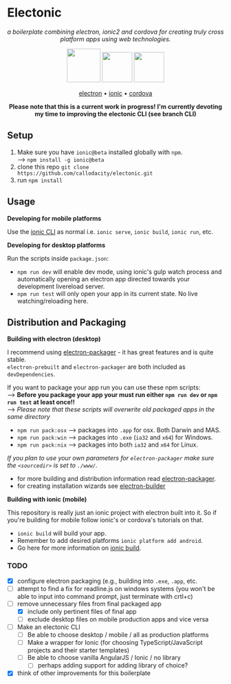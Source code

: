 # Electonic

<p align="center">
  <i>
  a boilerplate combining electron, ionic2 and cordova for creating truly cross platform apps using web technologies.
  </i>
</p>  

<p align="center">
  <img src="https://raw.githubusercontent.com/callodacity/electonic/files/img/electron-final.png" width="78"/>
  <img src="https://raw.githubusercontent.com/callodacity/electonic/files/img/ionic-final.png" width="70"/>
  <img src="https://raw.githubusercontent.com/callodacity/electonic/files/img/cordova-final.png" width="70"/>
</p>

<p align="center">
  <a href="http://electron.atom.io/">electron</a> &#8226;
  <a href="http://ionicframework.com/">ionic</a> &#8226;
  <a href="https://cordova.apache.org/">cordova</a> 
</p>


<p align="center">
  <strong>
    Please note that this is a current work in progress! I'm currently devoting my time to improving the electonic CLI (see branch CLI)
  </strong>
</p>


## Setup
1. Make sure you have `ionic@beta` installed globally with `npm`.  
--> `npm install -g ionic@beta`
2. clone this repo `git clone https://github.com/callodacity/electonic.git`
3. run `npm install`

## Usage

**Developing for mobile platforms**  

Use the [ionic CLI](http://ionicframework.com/docs/v2/getting-started/installation/) as normal i.e. `ionic serve`, `ionic build`, `ionic run`, etc.  

**Developing for desktop platforms**  

Run the scripts inside `package.json`:
- `npm run dev` will enable dev mode, using ionic's gulp watch process and automatically opening an electron app directed towards your development livereload server.
- `npm run test` will only open your app in its current state. No live watching/reloading here.

## Distribution and Packaging  

**Building with electron (desktop)**  

I recommend using [electron-packager](https://github.com/electron-userland/electron-packager) - it has great features and is quite stable.  
`electron-prebuilt` and `electron-packager` are both included as `devDependencies`.  

If you want to package your app run you can use these npm scripts:  
--> **Before you package your app your must run either `npm run dev` or `npm run test` at least once!!**  
--> _Please note that these scripts will overwrite old packaged apps in the same directory_

- `npm run pack:osx` --> packages into `.app` for osx. Both Darwin and MAS.
- `npm run pack:win` --> packages into `.exe` (`ia32` and `x64`) for Windows.
- `npm run pack:nix` --> packages into both `ia32` and `x64` for Linux.

_If you plan to use your own parameters for `electron-packager` make sure the `<sourcedir>` is set to `./www/`._
 
- for more building and distribution information read [electron-packager](https://github.com/electron-userland/electron-packager).
- for creating installation wizards see [electron-builder](https://www.npmjs.com/package/electron-builder)

**Building with ionic (mobile)**  

This repository is really just an ionic project with electron built into it. So if you're building for mobile follow ionic's or cordova's tutorials on that.  
- `ionic build` will build your app.  
- Remember to add desired platforms `ionic platform add android`.  
- Go here for more information on [ionic build](http://ionicframework.com/docs/v2/cli/build/).

### TODO
- [x] configure electron packaging (e.g., building into `.exe`, `.app`, etc.
- [ ] attempt to find a fix for readline.js on windows systems (you won't be able to input into command prompt, just terminate with crtl+c)
- [ ] remove unnecessary files from final packaged app
  - [x] include only pertinent files of final app
  - [ ] exclude desktop files on mobile production apps and vice versa
- [ ] Make an electonic CLI
  - [ ] Be able to choose desktop / mobile / all as production platforms
  - [ ] Make a wrapper for Ionic (for choosing TypeScript/JavaScript projects and their starter templates)
  - [ ] Be able to choose vanilla AngularJS / Ionic / no library
    - [ ] perhaps adding support for adding library of choice?

- [x] think of other improvements for this boilerplate
